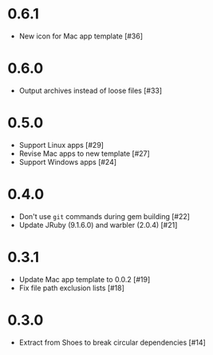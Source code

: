 # 0.6.1

* New icon for Mac app template [#36]

# 0.6.0

* Output archives instead of loose files [#33]

# 0.5.0

* Support Linux apps [#29]
* Revise Mac apps to new template [#27]
* Support Windows apps [#24]

# 0.4.0

* Don't use `git` commands during gem building [#22]
* Update JRuby (9.1.6.0) and warbler (2.0.4) [#21]

# 0.3.1

* Update Mac app template to 0.0.2 [#19]
* Fix file path exclusion lists [#18]

# 0.3.0

* Extract from Shoes to break circular dependencies [#14]

